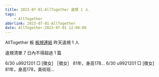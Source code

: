 ```yaml
---
title: 2023-07-01-AllTogether 違規 1 人
tags:
    - AllTogether
abbrlink: 2023-07-01-AllTogether
date: AllTogether-2023-07-01 12:00:00
---
```

AllTogether 板 [板規連結](https://www.ptt.cc/bbs/AllTogether/M.1643211430.A.5FB.html)
昨天違規 1 人
<!-- more -->

違規清單
7 日內不得超過 1 篇

6/30 u9921201 □ [徵女] ［徵女］ 81年，身高178…
6/30 u9921201 □ [徵女] 81年，身高178，美術班…